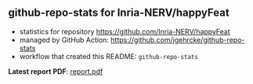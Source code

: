 ## github-repo-stats for Inria-NERV/happyFeat

- statistics for repository https://github.com/Inria-NERV/happyFeat
- managed by GitHub Action: https://github.com/jgehrcke/github-repo-stats
- workflow that created this README: `github-repo-stats`

**Latest report PDF**: [report.pdf](https://github.com/Inria-NERV/happyFeat/raw/github-repo-stats/Inria-NERV/happyFeat/latest-report/report.pdf)

